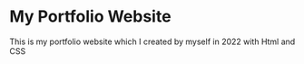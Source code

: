 # My Portfolio Website

This is my portfolio website which I created by myself in 2022 with Html and CSS
